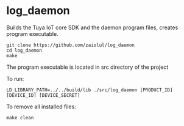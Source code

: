 # log_daemon

Builds the Tuya IoT core SDK and the daemon program files, creates program executable.
```
git clone https://github.com/zaiolul/log_daemon
cd log_daemon
make
```
The program executable is located in src directory of the project

To run:
```
LD_LIBRARY_PATH=../../build/lib ./src/log_daemon [PRODUCT_ID] [DEVICE_ID] [DEVICE_SECRET]
```

To remove all installed files:
```
make clean
```
